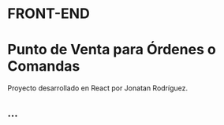 # FRONT-END
# Punto de Venta para Órdenes o Comandas 

Proyecto desarrollado en React por Jonatan Rodríguez.

## ... 

 